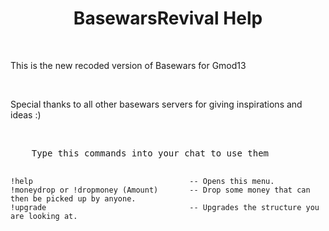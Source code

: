 <html>
<head>
<link rel="stylesheet" type="text/css" href="style.css">
</head>
<body>
<h1 style="text-align: center;">BasewarsRevival Help</h1>
<p>&nbsp;</p>
<p>This is the new recoded version of Basewars for Gmod13</p>
<p>&nbsp;</p>
<p>Special thanks to all other basewars servers for giving inspirations and ideas :)</p>
<p>&nbsp;</p>
<pre>
	Type this commands into your chat to use them
	
	!help									-- Opens this menu.
	!moneydrop or !dropmoney (Amount)		-- Drop some money that can then be picked up by anyone.
	!upgrade								-- Upgrades the structure you are looking at.

</pre>
</body>
</html>